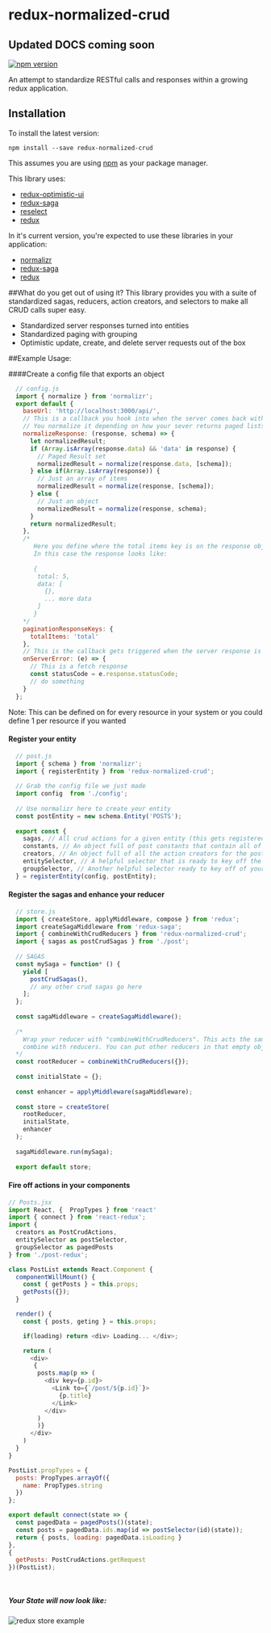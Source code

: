 # redux-normalized-crud

## Updated DOCS coming soon

[![npm version](https://img.shields.io/npm/v/redux-normalized-crud.svg)](https://www.npmjs.com/package/redux-normalized-crud)

An attempt to standardize RESTful calls and responses within a growing redux application. 

## Installation

To install the latest version:

```
npm install --save redux-normalized-crud
```

This assumes you are using [npm](https://www.npmjs.com/) as your package manager.  

This library uses: 
* [redux-optimistic-ui](https://github.com/mattkrick/redux-optimistic-ui)
* [redux-saga](https://github.com/redux-saga/redux-saga)
* [reselect](https://github.com/reactjs/reselect)
* [redux](https://github.com/reactjs/redux)

In it's current version, you're expected to use these libraries in your application:
* [normalizr](https://github.com/paularmstrong/normalizr)
* [redux-saga](https://github.com/redux-saga/redux-saga)
* [redux](https://github.com/reactjs/redux)


##What do you get out of using it?
This library provides you with a suite of standardized sagas, reducers, action creators, and selectors to make all CRUD calls super easy.
* Standardized server responses turned into entities
* Standardized paging with grouping
* Optimistic update, create, and delete server requests out of the box

##Example Usage:

####Create a config file that exports an object

~~~~javascript
  // config.js
  import { normalize } from 'normalizr';
  export default {
    baseUrl: 'http://localhost:3000/api/',
    // This is a callback you hook into when the server comes back with an OK (Status 200) response
    // You normalize it depending on how your sever returns paged lists, or resources
    normalizeResponse: (response, schema) => {
      let normalizedResult;
      if (Array.isArray(response.data) && 'data' in response) {
        // Paged Result set
        normalizedResult = normalize(response.data, [schema]);
      } else if(Array.isArray(response)) {
        // Just an array of items
        normalizedResult = normalize(response, [schema]);
      } else {
        // Just an object
        normalizedResult = normalize(response, schema);
      }
      return normalizedResult;
    },
    /*
       Here you define where the total items key is on the response object
       In this case the response looks like:
       
       {
        total: 5,
        data: [
          {},
          ... more data
        ]
       }
    */
    paginationResponseKeys: {
      totalItems: 'total'
    },
    // This is the callback gets triggered when the server response is not Ok 
    onServerError: (e) => {
      // This is a fetch response
      const statusCode = e.response.statusCode;
      // do something
    }
  };
~~~~ 
Note: This can be defined on for every resource in your system or you could define 1 per resource if you wanted

#### Register your entity
~~~javascript
  // post.js
  import { schema } from 'normalizr';
  import { registerEntity } from 'redux-normalized-crud';
  
  // Grab the config file we just made
  import config  from './config';
  
  // Use normalizr here to create your entity
  const postEntity = new schema.Entity('POSTS');
  
  export const {
    sagas, // All crud actions for a given entity (this gets registered with your redux-saga)
    constants, // An object full of post constants that contain all of the crud actions
    creators, // An object full of all the action creators for the post entity
    entitySelector, // A helpful selector that is ready to key off the post entities
    groupSelector, // Another helpful selector ready to key off of your defined paged lists
  } = registerEntity(config, postEntity);
~~~

#### Register the sagas and enhance your reducer
~~~javascript
  // store.js
  import { createStore, applyMiddleware, compose } from 'redux';
  import createSagaMiddleware from 'redux-saga';
  import { combineWithCrudReducers } from 'redux-normalized-crud';
  import { sagas as postCrudSagas } from './post';
  
  // SAGAS
  const mySaga = function* () {
    yield [
      postCrudSagas(),
      // any other crud sagas go here
    ];
  };
  
  const sagaMiddleware = createSagaMiddleware();
  
  /*
    Wrap your reducer with "combineWithCrudReducers". This acts the same as
    combine with reducers. You can put other reducers in that empty object.
  */
  const rootReducer = combineWithCrudReducers({});
  
  const initialState = {};
  
  const enhancer = applyMiddleware(sagaMiddleware);
  
  const store = createStore(
    rootReducer,
    initialState,
    enhancer
  );
  
  sagaMiddleware.run(mySaga);
  
  export default store;
~~~

#### Fire off actions in your components

~~~javascript
// Posts.jsx
import React, {  PropTypes } from 'react'
import { connect } from 'react-redux';
import {
  creators as PostCrudActions,
  entitySelector as postSelector,
  groupSelector as pagedPosts
} from './post-redux';

class PostList extends React.Component {
  componentWillMount() {
    const { getPosts } = this.props;
    getPosts({});
  }

  render() {
    const { posts, geting } = this.props;

    if(loading) return <div> Loading... </div>;

    return (
      <div>
       {
        posts.map(p => (
          <div key={p.id}>
            <Link to={`/post/${p.id}`}>
              {p.title}
            </Link>
          </div>
        )
        )}
      </div>
    )
  }
}

PostList.propTypes = {
  posts: PropTypes.arrayOf({
    name: PropTypes.string
  })
};

export default connect(state => {
  const pagedData = pagedPosts()(state);
  const posts = pagedData.ids.map(id => postSelector(id)(state));
  return { posts, loading: pagedData.isLoading }
}, 
{
  getPosts: PostCrudActions.getRequest
})(PostList);

  
~~~

##### Your State will now look like:

![redux store example](http://i.imgur.com/f5IbOjM.png)
